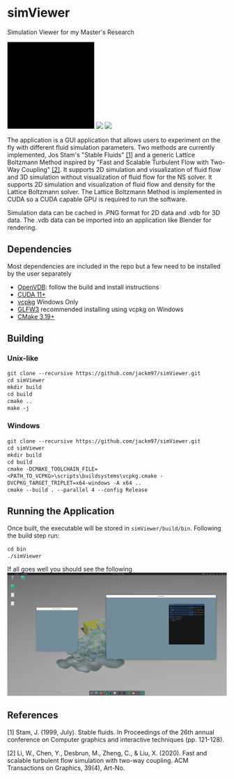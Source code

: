# simViewer
Simulation Viewer for my Master's Research

<p float="center">
  <img src="./images/smoke2d.gif" height="200" />
  <img src="./images/water3d.gif" height="200" />
  <img src="./images/sound2d.gif" height="200" />
</p>

The application is a GUI application that allows users to experiment on the fly with different fluid simulation 
parameters. Two methods are currently implemented, Jos Stam's "Stable Fluids" [[1]](#References) and a generic Lattice 
Boltzmann 
Method inspired by "Fast and Scalable Turbulent Flow with Two-Way Coupling" [[2]](#References). It supports 2D simulation and visualization of fluid 
flow and 3D simulation without visualization of fluid flow for the NS solver. It supports 2D simulation and visualization of 
fluid flow and density for the Lattice Boltzmann solver. The Lattice Boltzmann Method is implemented in CUDA so a 
CUDA capable GPU is required to run the software.

Simulation data can be cached in .PNG format for 2D data and .vdb for 3D data. The .vdb data can be imported into an 
application like Blender for rendering.

## Dependencies
Most dependencies are included in the repo but a few need to be installed by the user separately

- [OpenVDB](https://github.com/AcademySoftwareFoundation/openvdb): follow the build and install instructions
- [CUDA 11+](https://developer.nvidia.com/cuda-downloads)
- [vcpkg](https://github.com/microsoft/vcpkg) Windows Only
- [GLFW3](https://www.glfw.org/) recommended installing using vcpkg on Windows
- [CMake 3.19+](https://cmake.org/)

## Building

### Unix-like

```
git clone --recursive https://github.com/jackm97/simViewer.git
cd simViewer
mkdir build
cd build
cmake ..
make -j 
```

### Windows

```
git clone --recursive https://github.com/jackm97/simViewer.git
cd simViewer
mkdir build
cd build
cmake -DCMAKE_TOOLCHAIN_FILE=<PATH_TO_VCPKG>\scripts\buildsystems\vcpkg.cmake -DVCPKG_TARGET_TRIPLET=x64-windows -A x64 ..
cmake --build . --parallel 4 --config Release
```

## Running the Application
Once built, the executable will be stored in ```simViewer/build/bin```. Following the build step run:
```
cd bin
./simViewer
```

If all goes well you should see the following
![gui-screenshot](./images/simviewer_screenshot.png)

## References
[1] Stam, J. (1999, July). Stable fluids. In Proceedings of the 26th annual conference on Computer graphics and 
interactive techniques (pp. 121-128).

[2] Li, W., Chen, Y., Desbrun, M., Zheng, C., & Liu, X. (2020). Fast and scalable turbulent flow simulation with two-way coupling. ACM Transactions on Graphics, 39(4), Art-No.

